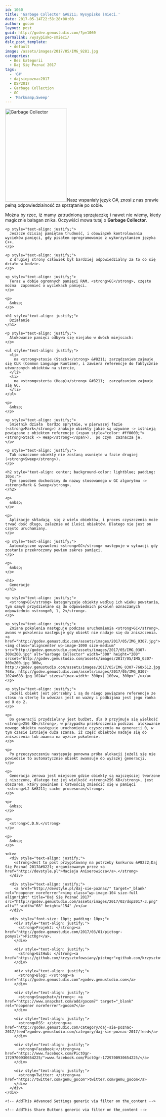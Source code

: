 ```yaml
---
id: 1060
title: 'Garbage Collector &#8211; Wysypisko śmieci.'
date: 2017-05-14T22:58:28+00:00
author: gocom
layout: post
guid: http://godev.gemustudio.com/?p=1060
permalink: /wysypisko-smieci/
dslc_post_template:
  - default
image: /assets/images/2017/05/IMG_9281.jpg
categories:
  - Bez kategorii
  - Daj Się Poznać 2017
tags:
  - 'C#'
  - dajsiepoznac2017
  - DSP2017
  - Garbage Collection
  - GC
  - 'Mark&amp;Sweep'
---
```

<div id="dslc-theme-content">
  <div id="dslc-theme-content-inner">
    <p>
      <a href="http://godev.gemustudio.com/assets/images/2017/05/IMG_0108.jpg"><img class="alignright wp-image-1089 size-medium" src="http://godev.gemustudio.com/assets/images/2017/05/IMG_0108-200x300.jpg" alt="Garbage Collector" width="200" height="300" srcset="http://godev.gemustudio.com/assets/images/2017/05/IMG_0108-200x300.jpg 200w, http://godev.gemustudio.com/assets/images/2017/05/IMG_0108-683x1024.jpg 683w, http://godev.gemustudio.com/assets/images/2017/05/IMG_0108.jpg 720w" sizes="(max-width: 200px) 100vw, 200px" /></a>Nasz wspaniały język C#, znosi z nas prawie pełną odpowiedzialność za sprzątanie po sobie.
    </p>
     <!--break-->
    <p style="text-align: justify;">
      Można by rzec, iż mamy zatrudnioną sprzątaczkę i nawet nie wiemy, kiedy magicznie bałagan znika. Oczywiści mowa tutaj o <strong>Garbage Collector</strong>.
    </p>
    
    <p style="text-align: justify;">
      Jeszcze dzisiaj pamiętam trudność, i obowiązek kontrolowania wycieków pamięci, gdy pisałem oprogramowanie z wykorzystaniem języka C++.
    </p>
    
    <p style="text-align: justify;">
      Z drugiej strony człowiek był bardziej odpowiedzialny za to co się działo w kodzie.
    </p>
    
    <p style="text-align: justify;">
      Teraz w dobie ogromnych pamięci RAM, <strong>GC</strong>, często można  zapomnieć o wyciekach pamięci.
    </p>
    
    <p>
      &nbsp;
    </p>
    
    <h1 style="text-align: justify;">
      Działanie
    </h1>
    
    <p style="text-align: justify;">
      Alokowanie pamięci odbywa się niejako w dwóch miejscach:
    </p>
    
    <ul style="text-align: justify;">
      <li>
        na <strong>stosie (Stack)</strong> &#8211; zarządzaniem zajmuje się CLR (Common Language Runtime), i zawiera referencje do faktycznie utworzonych obiektów na stercie,
      </li>
      <li>
        na <strong>sterta (Heap)</strong> &#8211;  zarządzaniem zajmuje się GC.
      </li>
    </ul>
    
    <p>
      &nbsp;
    </p>
    
    <p style="text-align: justify;">
      Śmietnik działa  bardzo sprytnie, w pierwszej fazie (<strong>Mark</strong>) znakuje obiekty jakie są używane -> istnieją powiązane z obiektem referencje (<span style="color: #ff0000;"><strong>Stack -> Heap</strong></span>),  po czym  zaznacza je.
    </p>
    
    <p style="text-align: justify;">
      Tak oznaczone obiekty nie zostaną usunięte w fazie drugiej (<strong>Sweep</strong>).
    </p>
    
    <h2 style="text-align: center; background-color: lightblue; padding: 10px;">
      Tym sposobem dochodzimy do nazwy stosowanego w GC algorytmu -> <strong>Mark & Sweep</strong>.
    </h2>
    
    <p>
      &nbsp;
    </p>
    
    <p>
      Aplikacje składają  się z wielu obiektów, i proces czyszczenia może trwać dość długo, zależnie od ilości obiektów. Dlatego nie jest on często uruchamiany.
    </p>
    
    <p style="text-align: justify;">
      Automatyczne wyzwoleni <strong>GC</strong> następuje w sytuacji gdy zostanie przekroczony pewien zakres pamięci.
    </p>
    
    <p>
      &nbsp;
    </p>
    
    <h1>
      Generacje
    </h1>
    
    <p style="text-align: justify;">
      <strong>GC</strong> kategoryzuje obiekty według ich wieku powstania, tym samym przydzielane są do odpowiednich pokoleń oznaczanych odpowiednio <strong>0, 1, 2</strong>.
    </p>
    
    <p style="text-align: justify;">
      Zmiana pokolenia następuje podczas uruchomienia <strong>GC</strong>, awans w pokoleniu następuje gdy obiekt nie nadaje się do zniszczenia.<a href="http://godev.gemustudio.com/assets/images/2017/05/IMG_0307.jpg"><img class="aligncenter wp-image-1090 size-medium" src="http://godev.gemustudio.com/assets/images/2017/05/IMG_0307-300x200.jpg" alt="Garbage Collector" width="300" height="200" srcset="http://godev.gemustudio.com/assets/images/2017/05/IMG_0307-300x200.jpg 300w, http://godev.gemustudio.com/assets/images/2017/05/IMG_0307-768x512.jpg 768w, http://godev.gemustudio.com/assets/images/2017/05/IMG_0307-1024x683.jpg 1024w" sizes="(max-width: 300px) 100vw, 300px" /></a>
    </p>
    
    <p style="text-align: justify;">
      Jeżeli obiekt jest potrzebny i są do niego powiązane referencje ze stosu na stertę to wówczas jest on ważny i podbijana jest jego ranka od 0 do 2.
    </p>
    
    <p>
      Do generacji przydzielany jest budżet, dla 0 przyjmuje się wielkość <strong>256 KB</strong>, w przypadku przekroczenia podczas  alokowanie nowego obiektu następuje uruchomienie czyszczenia na generacji 0, w tym czasie istnieje duża szansa, iż część obiektów nadaje się do zniszczenia lub awansu na wyższe pokolenie.
    </p>
    
    <p>
      Po przeczyszczeniu następuje ponowna próba alokacji jeżeli się nie powiedzie to automatycznie obiekt awansuje do wyższej generacji.
    </p>
    
    <p>
      Generacja zerowa jest miejscem gdzie obiekty są najczęściej tworzone i niszczone, dlatego też jej wielkość <strong>256 KB</strong>, jest obszarem, który powinien z łatwością zmieścić się w pamięci  <strong>L2 &#8211; cache procesora</strong>.
    </p>
    
    <p>
      &nbsp;
    </p>
    
    <p>
      <strong>C.D.N.</strong>
    </p>
    
    <p>
      &nbsp;
    </p>
    
    <div>
      <div style="text-align: justify;">
        <strong>Jest to post przygotowany na potrzeby konkursu &#8222;Daj Się Poznać 2017&#8221; organizowanym przez <a href="http://devstyle.pl">Macieja Aniserowicza</a>.</strong>
      </div>
      
      <div style="text-align: justify;">
        <a href="http://devstyle.pl/daj-sie-poznac/" target="_blank" rel="noopener noreferrer"><img class="wp-image-104 size-full alignright" title="Daj Się Poznać 2017" src="http://godev.gemustudio.com/assets/images/2017/02/dsp2017-3.png" alt="" width="68" height="154" /></a>
      </div>
      
      <div style="font-size: 10pt; padding: 10px;">
        <div style="text-align: justify;">
          <strong>Projekt: </strong><a href="http://godev.gemustudio.com/2017/03/01/pictogr-pomysl/">PictOgr</a>.
        </div>
        
        <div style="text-align: justify;">
          <strong>GitHub: </strong><a href="https://github.com/krzysztofowsiany/pictogr">github.com/krzysztofowsiany/pictogr</a>
        </div>
        
        <div style="text-align: justify;">
          <strong>Blog: </strong><a href="http://godev.gemustudio.com">godev.gemustudio.com</a>
        </div>
        
        <div style="text-align: justify;">
          <strong>Snapchat</strong>: <a href="https://www.snapchat.com/add/gocom7" target="_blank" rel="noopener noreferrer">gocom7</a>
        </div>
        
        <div style="text-align: justify;">
          <strong>RSS: </strong><a href="http://godev.gemustudio.com/category/daj-sie-poznac-2017/feed">godev.gemustudio.com/category/daj-sie-poznac-2017/feed</a>
        </div>
        
        <div style="text-align: justify;">
          <strong>Facebook:</strong><a href="https://www.facebook.com/PictOgr-1729700930654225/">www.facebook.com/PictOgr-1729700930654225/</a>
        </div>
        
        <div style="text-align: justify;">
          <strong>Twitter: </strong><a href="https://twitter.com/gemu_gocom">twitter.com/gemu_gocom</a>
        </div>
      </div>
    </div>
    
    <!-- AddThis Advanced Settings generic via filter on the_content -->
    
    <!-- AddThis Share Buttons generic via filter on the_content -->
  </div>
</div>